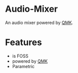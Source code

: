 
# Audio-Mixer
An audio mixer powered by [QMK](https://qmk.fm/).

# Features
- is FOSS
- powered by [QMK](https://qmk.fm/)
- Parametric
